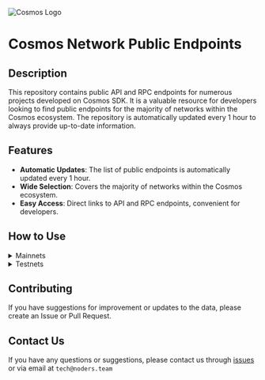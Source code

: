 ![Cosmos Logo](https://github.com/nodersteam/picture/blob/main/%D0%A1%D0%BD%D0%B8%D0%BC%D0%BE%D0%BA%20%D1%8D%D0%BA%D1%80%D0%B0%D0%BD%D0%B0%202023-07-19%20105624.png?raw=true)

# Cosmos Network Public Endpoints

## Description

This repository contains public API and RPC endpoints for numerous projects developed on Cosmos SDK. It is a valuable resource for developers looking to find public endpoints for the majority of networks within the Cosmos ecosystem. The repository is automatically updated every 1 hour to always provide up-to-date information.

## Features

- **Automatic Updates**: The list of public endpoints is automatically updated every 1 hour.
- **Wide Selection**: Covers the majority of networks within the Cosmos ecosystem.
- **Easy Access**: Direct links to API and RPC endpoints, convenient for developers.

## How to Use

<details>
  <summary>Mainnets</summary>
  
  Simply browse the mainnets section to find the public endpoints you need for main networks.

<!-- START_MAINNET -->
<details>
<summary>AssetMantle</summary>

- Moniker: **yieldmos-mantle-1**
- Latest block: **7028788**
- RPC: **65.108.235.36:18657**
- TxIndex: **on**

---

- Moniker: **yieldmos-mantle-1**
- Latest block: **7028788**
- RPC: **65.108.235.36:18657**
- TxIndex: **on**

---

- Moniker: **2xStake.com**
- Latest block: **7028788**
- RPC: **65.108.135.212:26657**
- TxIndex: **on**
- API: **65.108.135.212:1317**

---

- Moniker: **ECO Stake**
- Latest block: **7028788**
- RPC: **65.108.137.22:26657**
- TxIndex: **on**
- API: **65.108.137.22:1317**

---

- Moniker: **PBS**
- Latest block: **7028788**
- RPC: **62.171.182.242:23657**
- TxIndex: **on**
- API: **62.171.182.242:1313**

---

</details>

<details>
<summary>Bitsong</summary>

- Moniker: **RAMZES**
- Latest block: **12669047**
- RPC: **65.108.199.120:26657**
- TxIndex: **on**
- API: **65.108.199.120:1317**

---

- Moniker: **ProNodes**
- Latest block: **12669047**
- RPC: **65.108.238.163:26657**
- TxIndex: **on**
- API: **65.108.238.163:1317**

---

- Moniker: **cryptobtcbuyer**
- Latest block: **12669047**
- RPC: **185.252.232.74:26657**
- TxIndex: **off**
- API: **185.252.232.74:1317**

---

- Moniker: **freak12techno**
- Latest block: **12669047**
- RPC: **65.108.85.2:26657**
- TxIndex: **on**

---

- Moniker: **Stake&Relax Node**
- Latest block: **12669047**
- RPC: **109.123.242.163:50007**
- TxIndex: **on**

---

</details>

<details>
<summary>CosmosHub</summary>

- Moniker: **uGaenn-cosmos-relayer**
- Latest block: **16521708**
- RPC: **95.216.16.205:14957**
- TxIndex: **on**

---

- Moniker: **BRAND-cosmos-main**
- Latest block: **16521708**
- RPC: **85.10.197.58:14957**
- TxIndex: **on**

---

- Moniker: **gaia**
- Latest block: **16521708**
- RPC: **138.201.220.51:26677**
- TxIndex: **on**

---

- Moniker: **cbd8h63je8haklvb9770**
- Latest block: **16521708**
- RPC: **74.118.143.189:26657**
- TxIndex: **on**

---

- Moniker: **cbd91sc80fg04ahd7rmg**
- Latest block: **16521708**
- RPC: **204.16.241.207:26657**
- TxIndex: **on**

---

- Moniker: **aws-sgp-g3-atom**
- Latest block: **16521708**
- RPC: **18.138.176.63:26657**
- TxIndex: **on**
- API: **18.138.176.63:1317**

---

- Moniker: **o21bsao91**
- Latest block: **16521708**
- RPC: **95.216.114.244:26657**
- TxIndex: **off**

---

- Moniker: **jbn23dkmi3**
- Latest block: **16521708**
- RPC: **65.109.20.60:26657**
- TxIndex: **on**

---

- Moniker: **harry-smith**
- Latest block: **16521708**
- RPC: **65.21.94.45:47757**
- TxIndex: **on**
- API: **65.21.94.45:1327**

---

- Moniker: **LiverRaveN**
- Latest block: **16521708**
- RPC: **142.132.199.236:26657**
- TxIndex: **on**
- API: **142.132.199.236:1317**

---

- Moniker: **98hntjbunjvs**
- Latest block: **16521708**
- RPC: **93.159.130.8:26657**
- TxIndex: **on**

---

- Moniker: **s3**
- Latest block: **16521709**
- RPC: **178.18.249.59:26657**
- TxIndex: **on**

---

- Moniker: **DELIGHT**
- Latest block: **16521709**
- RPC: **158.247.202.33:26657**
- TxIndex: **on**

---

</details>

<details>
<summary>Meme</summary>

- Moniker: **AlxVoy**
- Latest block: **7135139**
- RPC: **65.109.28.177:26737**
- TxIndex: **off**

---

- Moniker: **AlxVoy**
- Latest block: **7135139**
- RPC: **65.109.28.177:26737**
- TxIndex: **off**

---

- Moniker: **entropic.nodes**
- Latest block: **7135139**
- RPC: **173.212.220.98:26657**
- TxIndex: **on**

---

- Moniker: **rpc5**
- Latest block: **7135139**
- RPC: **165.140.242.34:26657**
- TxIndex: **on**
- API: **165.140.242.34:1317**

---

- Moniker: **RPC4**
- Latest block: **7135139**
- RPC: **205.209.120.105:26657**
- TxIndex: **on**
- API: **205.209.120.105:1317**

---

- Moniker: **MEMEFoundation-hk**
- Latest block: **7135139**
- RPC: **103.19.25.140:26657**
- TxIndex: **on**
- API: **103.19.25.140:1317**

---

- Moniker: **rpc6**
- Latest block: **7135139**
- RPC: **103.19.25.141:26657**
- TxIndex: **on**
- API: **103.19.25.141:1317**

---

- Moniker: **yieldmos-meme**
- Latest block: **7135139**
- RPC: **65.109.35.50:27657**
- TxIndex: **on**

---

- Moniker: **yieldmos-meme**
- Latest block: **7135139**
- RPC: **65.109.35.50:27657**
- TxIndex: **on**

---

</details>

<details>
<summary>Sifchain</summary>

- Moniker: **vchain**
- Latest block: **13301821**
- RPC: **188.166.241.167:26657**
- TxIndex: **off**
- API: **188.166.241.167:1317**

---

- Moniker: **vchain**
- Latest block: **13301821**
- RPC: **188.166.241.167:26657**
- TxIndex: **off**
- API: **188.166.241.167:1317**

---

</details>

<details>
<summary>Archway</summary>

- Moniker: **ST-Server**
- Latest block: **564587**
- RPC: **65.108.75.174:44657**
- TxIndex: **on**

---

- Moniker: **Validatrium-rpc**
- Latest block: **564587**
- RPC: **135.181.58.28:27457**
- TxIndex: **on**

---

- Moniker: **L0vd.com | RPC**
- Latest block: **564587**
- RPC: **65.109.33.48:26657**
- TxIndex: **on**

---

- Moniker: **arcareade**
- Latest block: **564587**
- RPC: **5.9.23.47:26657**
- TxIndex: **on**
- API: **5.9.23.47:1317**

---

- Moniker: **jabbey**
- Latest block: **525000**
- RPC: **89.116.27.24:27257**
- TxIndex: **on**

---

- Moniker: **devenueee**
- Latest block: **564587**
- RPC: **131.153.202.81:54657**
- TxIndex: **off**
- API: **131.153.202.81:1317**

---

- Moniker: **arcallowance2kr**
- Latest block: **564587**
- RPC: **125.131.181.24:26657**
- TxIndex: **on**
- API: **125.131.181.24:1317**

---

- Moniker: **PBM**
- Latest block: **564587**
- RPC: **95.165.149.94:22657**
- TxIndex: **on**

---

- Moniker: **arcallowance1kr**
- Latest block: **564587**
- RPC: **125.131.181.23:26657**
- TxIndex: **on**
- API: **125.131.181.23:1317**

---

- Moniker: **UTSA_guide**
- Latest block: **564587**
- RPC: **174.138.180.190:56657**
- TxIndex: **on**
- API: **174.138.180.190:1327**

---

</details>

<details>
<summary>Canto</summary>

- Moniker: **node**
- Latest block: **5479104**
- RPC: **65.108.75.107:16657**
- TxIndex: **on**

---

- Moniker: **node**
- Latest block: **5479104**
- RPC: **65.108.141.109:16657**
- TxIndex: **on**
- API: **65.108.141.109:1317**

---

- Moniker: **MantiCore**
- Latest block: **0**
- RPC: **65.21.133.125:27657**
- TxIndex: **on**
- API: **65.21.133.125:1317**

---

- Moniker: **MantiCore**
- Latest block: **0**
- RPC: **65.21.133.125:27657**
- TxIndex: **on**
- API: **65.21.133.125:1317**

---

- Moniker: **moodman**
- Latest block: **5479104**
- RPC: **65.109.65.210:29657**
- TxIndex: **off**

---

- Moniker: **Cardex**
- Latest block: **5479104**
- RPC: **185.229.119.216:26657**
- TxIndex: **off**

---

- Moniker: **canto**
- Latest block: **5479104**
- RPC: **138.201.85.176:26677**
- TxIndex: **on**

---

- Moniker: **Cardex**
- Latest block: **5479104**
- RPC: **185.229.119.216:26657**
- TxIndex: **off**

---

- Moniker: **canto**
- Latest block: **5479104**
- RPC: **138.201.85.176:26677**
- TxIndex: **on**

---

- Moniker: **74891e7b0a7c**
- Latest block: **5479104**
- RPC: **142.93.47.206:26657**
- TxIndex: **on**

---

- Moniker: **node**
- Latest block: **5479104**
- RPC: **66.172.36.134:51657**
- TxIndex: **on**

---

- Moniker: **node**
- Latest block: **5479104**
- RPC: **66.172.36.136:51657**
- TxIndex: **on**

---

</details>

<details>
<summary>Cryptoorg</summary>

- Moniker: **BRAND-cryptocom-relayer**
- Latest block: **12935935**
- RPC: **5.9.99.172:20257**
- TxIndex: **on**

---

- Moniker: **scooby3**
- Latest block: **11945422**
- RPC: **75.119.135.156:26657**
- TxIndex: **on**

---

- Moniker: **yieldmos**
- Latest block: **12935935**
- RPC: **65.109.35.50:12657**
- TxIndex: **on**

---

- Moniker: **yieldmos**
- Latest block: **12935935**
- RPC: **65.109.35.50:12657**
- TxIndex: **on**

---

- Moniker: **Stakely**
- Latest block: **12935935**
- RPC: **65.108.142.81:26671**
- TxIndex: **on**
- API: **65.108.142.81:1321**

---

- Moniker: **UbikCapital**
- Latest block: **12935935**
- RPC: **161.97.115.61:26657**
- TxIndex: **off**

---

</details>

<details>
<summary>Injective</summary>

- Moniker: **BRAND-injective-relayer**
- Latest block: **41454227**
- RPC: **85.10.197.58:14357**
- TxIndex: **on**

---

- Moniker: **BRAND-injective-relayer**
- Latest block: **41454227**
- RPC: **85.10.197.58:14357**
- TxIndex: **on**

---

- Moniker: **BRAND-injective-relayer**
- Latest block: **41454227**
- RPC: **85.10.197.58:14357**
- TxIndex: **on**

---

- Moniker: **mainnet-staging-archival-node-0**
- Latest block: **41454227**
- RPC: **162.55.103.170:26657**
- TxIndex: **on**

---

- Moniker: **p2p-injective-2**
- Latest block: **41454227**
- RPC: **43.157.62.64:26657**
- TxIndex: **on**

---

- Moniker: **inj603000**
- Latest block: **41454227**
- RPC: **37.187.79.59:26657**
- TxIndex: **off**

---

- Moniker: **injective**
- Latest block: **41454227**
- RPC: **176.9.147.146:36657**
- TxIndex: **on**
- API: **176.9.147.146:1317**

---

- Moniker: **mainnet-products-0**
- Latest block: **41454227**
- RPC: **15.235.87.154:26657**
- TxIndex: **on**

---

- Moniker: **tienthuattoan**
- Latest block: **41453867**
- RPC: **209.182.237.121:26657**
- TxIndex: **off**

---

- Moniker: **mainnet-products-1**
- Latest block: **41454227**
- RPC: **57.128.74.138:26657**
- TxIndex: **on**

---

- Moniker: **injective**
- Latest block: **41454227**
- RPC: **198.244.179.173:26657**
- TxIndex: **on**

---

- Moniker: **injective**
- Latest block: **41454227**
- RPC: **15.235.86.222:26657**
- TxIndex: **on**

---

- Moniker: **mainnet-node-2**
- Latest block: **41454227**
- RPC: **15.204.208.167:26657**
- TxIndex: **on**

---

- Moniker: **injective**
- Latest block: **41454227**
- RPC: **15.204.206.127:26657**
- TxIndex: **on**

---

- Moniker: **injective**
- Latest block: **41454227**
- RPC: **15.204.206.103:26657**
- TxIndex: **on**

---

- Moniker: **injective**
- Latest block: **41454227**
- RPC: **148.113.153.117:26657**
- TxIndex: **on**

---

- Moniker: **injective**
- Latest block: **41454227**
- RPC: **148.113.153.117:26657**
- TxIndex: **on**

---

- Moniker: **injective**
- Latest block: **39541080**
- RPC: **23.88.5.151:26657**
- TxIndex: **on**

---

- Moniker: **mainnet-node-3**
- Latest block: **41454227**
- RPC: **51.81.221.159:26657**
- TxIndex: **on**

---

</details>

<details>
<summary>Lum</summary>

- Moniker: **ELZ-02**
- Latest block: **8785969**
- RPC: **176.57.150.227:26657**
- TxIndex: **off**

---

- Moniker: **sentry-1**
- Latest block: **8785969**
- RPC: **51.15.142.113:26657**
- TxIndex: **off**

---

- Moniker: **sentry-0**
- Latest block: **8785969**
- RPC: **163.172.173.147:26657**
- TxIndex: **off**

---

- Moniker: **public-node-0**
- Latest block: **8785969**
- RPC: **51.158.111.136:26657**
- TxIndex: **on**
- API: **51.158.111.136:1317**

---

- Moniker: **public-node-1**
- Latest block: **8785969**
- RPC: **212.47.250.217:26657**
- TxIndex: **on**
- API: **212.47.250.217:1317**

---

</details>

<details>
<summary>Nois</summary>

- Moniker: **Nodejumper**
- Latest block: **4965897**
- RPC: **65.109.95.26:27657**
- TxIndex: **on**

---

- Moniker: **L0vd.com | RPC**
- Latest block: **4965897**
- RPC: **65.109.33.48:13657**
- TxIndex: **on**

---

- Moniker: **STAVR**
- Latest block: **4965897**
- RPC: **65.109.92.240:40137**
- TxIndex: **on**

---

- Moniker: **NakoTurk**
- Latest block: **4965897**
- RPC: **31.220.87.206:51657**
- TxIndex: **on**

---

- Moniker: **STAVR-Service**
- Latest block: **4964810**
- RPC: **88.99.164.158:40137**
- TxIndex: **on**
- API: **88.99.164.158:1317**

---

- Moniker: **Except**
- Latest block: **4965897**
- RPC: **5.189.157.124:21657**
- TxIndex: **off**

---

- Moniker: **terlia**
- Latest block: **4965897**
- RPC: **88.198.18.88:32657**
- TxIndex: **on**

---

- Moniker: **nodera**
- Latest block: **4965897**
- RPC: **136.243.147.235:32657**
- TxIndex: **on**

---

- Moniker: **MAHOF**
- Latest block: **4965897**
- RPC: **95.70.184.178:29657**
- TxIndex: **on**

---

- Moniker: **MAHOF**
- Latest block: **4965897**
- RPC: **95.70.184.178:29657**
- TxIndex: **on**

---

- Moniker: **UTSA_guide**
- Latest block: **4965897**
- RPC: **174.138.180.190:61457**
- TxIndex: **on**
- API: **174.138.180.190:1317**

---

- Moniker: **linamr**
- Latest block: **4965897**
- RPC: **51.79.77.103:36657**
- TxIndex: **on**

---

</details>

<details>
<summary>Osmosis</summary>

- Moniker: **AlxVoy**
- Latest block: **10942569**
- RPC: **65.109.93.152:38657**
- TxIndex: **on**

---

- Moniker: **STAVR-IBC**
- Latest block: **10942569**
- RPC: **65.108.230.113:26657**
- TxIndex: **on**
- API: **65.108.230.113:1317**

---

- Moniker: **rebot-bada**
- Latest block: **10942569**
- RPC: **65.108.204.56:26657**
- TxIndex: **on**
- API: **65.108.204.56:1317**

---

- Moniker: **STAVR-IBC**
- Latest block: **10942569**
- RPC: **65.108.230.113:26657**
- TxIndex: **on**
- API: **65.108.230.113:1317**

---

- Moniker: **BRAND-osmosis-relayer**
- Latest block: **10942569**
- RPC: **85.10.197.58:12557**
- TxIndex: **on**

---

- Moniker: **Blackhox**
- Latest block: **10942569**
- RPC: **142.132.248.253:27657**
- TxIndex: **on**

---

- Moniker: **RAMZES**
- Latest block: **10942016**
- RPC: **80.76.43.63:26657**
- TxIndex: **on**
- API: **80.76.43.63:1317**

---

- Moniker: **sssssssssssssssss4**
- Latest block: **10942569**
- RPC: **144.76.82.52:26657**
- TxIndex: **on**
- API: **144.76.82.52:1317**

---

- Moniker: **cbmk93o0ivsupsnju960**
- Latest block: **10942569**
- RPC: **141.98.217.102:26657**
- TxIndex: **on**

---

- Moniker: **cbmk93o0ivsupsnju960**
- Latest block: **10942569**
- RPC: **141.98.217.102:26657**
- TxIndex: **on**

---

- Moniker: **osmorpc**
- Latest block: **10942569**
- RPC: **193.34.212.166:27657**
- TxIndex: **on**
- API: **193.34.212.166:1317**

---

- Moniker: **cryptech**
- Latest block: **10942569**
- RPC: **185.144.99.37:26657**
- TxIndex: **on**

---

- Moniker: **cbmk8mg0ivsupsnju950**
- Latest block: **10942569**
- RPC: **141.98.219.104:26657**
- TxIndex: **on**

---

- Moniker: **cbmk8mg0ivsupsnju950**
- Latest block: **10942569**
- RPC: **141.98.219.104:26657**
- TxIndex: **on**

---

- Moniker: **mahof**
- Latest block: **10942569**
- RPC: **207.244.232.190:26657**
- TxIndex: **on**

---

- Moniker: **node**
- Latest block: **10942569**
- RPC: **66.172.36.139:36657**
- TxIndex: **on**

---

- Moniker: **node**
- Latest block: **10942569**
- RPC: **66.172.36.140:36657**
- TxIndex: **on**

---

- Moniker: **test**
- Latest block: **6246000**
- RPC: **23.82.88.133:26657**
- TxIndex: **on**

---

- Moniker: **Staketab-snap**
- Latest block: **10942569**
- RPC: **65.21.91.99:16957**
- TxIndex: **off**
- API: **65.21.91.99:1318**

---

- Moniker: **osmosis**
- Latest block: **10937645**
- RPC: **65.109.20.216:26657**
- TxIndex: **on**
- API: **65.109.20.216:1317**

---

- Moniker: **osmosis**
- Latest block: **10937645**
- RPC: **65.109.20.216:26657**
- TxIndex: **on**
- API: **65.109.20.216:1317**

---

- Moniker: **osmosis**
- Latest block: **10937645**
- RPC: **65.109.20.216:26657**
- TxIndex: **on**
- API: **65.109.20.216:1317**

---

- Moniker: **xxxxxxxxxxxxxxxxxxx**
- Latest block: **10942569**
- RPC: **65.108.142.81:26680**
- TxIndex: **on**
- API: **65.108.142.81:1321**

---

- Moniker: **node**
- Latest block: **10942569**
- RPC: **176.9.158.219:41057**
- TxIndex: **on**

---

- Moniker: **LiveRaveN**
- Latest block: **10942569**
- RPC: **142.132.199.236:28657**
- TxIndex: **on**
- API: **142.132.199.236:1317**

---

- Moniker: **node**
- Latest block: **10942569**
- RPC: **100.26.5.185:26657**
- TxIndex: **on**
- API: **100.26.5.185:1317**

---

- Moniker: **AutonomyNetwork**
- Latest block: **10942569**
- RPC: **13.250.19.234:26657**
- TxIndex: **on**
- API: **13.250.19.234:1317**

---

- Moniker: **osmosis-archive-osmosis-1-a**
- Latest block: **10942569**
- RPC: **15.164.13.43:26657**
- TxIndex: **on**
- API: **15.164.13.43:1317**

---

- Moniker: **osmosis-archive-osmosis-1-a**
- Latest block: **10942569**
- RPC: **15.164.13.43:26657**
- TxIndex: **on**
- API: **15.164.13.43:1317**

---

</details>

<details>
<summary>Teritori</summary>

- Moniker: **AlxVoy**
- Latest block: **4653663**
- RPC: **65.109.93.152:26797**
- TxIndex: **on**

---

- Moniker: **node**
- Latest block: **4653663**
- RPC: **65.108.75.107:15657**
- TxIndex: **on**

---

- Moniker: **node**
- Latest block: **4653663**
- RPC: **65.108.141.109:15657**
- TxIndex: **on**
- API: **65.108.141.109:1317**

---

- Moniker: **Hermes**
- Latest block: **4653663**
- RPC: **65.108.70.119:27657**
- TxIndex: **on**

---

- Moniker: **geonodes**
- Latest block: **4653663**
- RPC: **75.119.146.181:19657**
- TxIndex: **on**

---

- Moniker: **cyberG**
- Latest block: **4653663**
- RPC: **141.95.65.26:27737**
- TxIndex: **off**

---

- Moniker: **chaos-01**
- Latest block: **4653663**
- RPC: **54.36.62.225:13657**
- TxIndex: **on**

---

- Moniker: **UTSA_guide**
- Latest block: **4653663**
- RPC: **174.138.180.190:36657**
- TxIndex: **on**
- API: **174.138.180.190:1317**

---

</details>

<details>
<summary>Empower</summary>

- Moniker: **STAVR-Service**
- Latest block: **678393**
- RPC: **65.108.230.113:22057**
- TxIndex: **on**
- API: **65.108.230.113:1317**

---

- Moniker: **STAVR-Service**
- Latest block: **678393**
- RPC: **65.108.230.113:22057**
- TxIndex: **on**
- API: **65.108.230.113:1317**

---

- Moniker: **Validatrium-rpc**
- Latest block: **678393**
- RPC: **135.181.58.28:22357**
- TxIndex: **on**

---

- Moniker: **yldmsempower**
- Latest block: **678393**
- RPC: **142.132.157.153:17457**
- TxIndex: **on**

---

- Moniker: **Sr20de**
- Latest block: **678393**
- RPC: **130.255.170.151:36657**
- TxIndex: **off**

---

- Moniker: **Moonbridge**
- Latest block: **678393**
- RPC: **95.214.52.157:15157**
- TxIndex: **off**

---

- Moniker: **BonyNode**
- Latest block: **678393**
- RPC: **185.188.249.46:16657**
- TxIndex: **off**

---

- Moniker: **BlockHunt**
- Latest block: **678393**
- RPC: **195.3.223.182:15257**
- TxIndex: **off**

---

- Moniker: **ams-rpc**
- Latest block: **678393**
- RPC: **161.97.82.203:31657**
- TxIndex: **on**
- API: **161.97.82.203:1319**

---

- Moniker: **node**
- Latest block: **678393**
- RPC: **62.210.173.13:26657**
- TxIndex: **on**
- API: **62.210.173.13:1317**

---

</details>

<details>
<summary>Evmos</summary>

- Moniker: **evmos-node**
- Latest block: **15174430**
- RPC: **65.108.14.79:26657**
- TxIndex: **on**
- API: **65.108.14.79:1317**

---

- Moniker: **BRAND-evmos-relayer**
- Latest block: **15138725**
- RPC: **213.239.213.142:13457**
- TxIndex: **on**

---

- Moniker: **bd-evmos-mainnet-state-sync-eu-01**
- Latest block: **15174430**
- RPC: **74.118.143.77:26657**
- TxIndex: **on**

---

- Moniker: **ams**
- Latest block: **15168856**
- RPC: **185.16.38.122:16657**
- TxIndex: **off**

---

- Moniker: **bd-evmos-mainnet-state-sync-eu-01**
- Latest block: **15174430**
- RPC: **74.118.143.77:26657**
- TxIndex: **on**

---

- Moniker: **SWU**
- Latest block: **15174430**
- RPC: **5.9.87.216:45557**
- TxIndex: **on**
- API: **5.9.87.216:1311**

---

- Moniker: **bd-evmos-mainnet-state-sync-us-01**
- Latest block: **15174430**
- RPC: **204.16.242.187:26657**
- TxIndex: **on**

---

- Moniker: **bhcreovh**
- Latest block: **15174430**
- RPC: **135.125.189.180:26657**
- TxIndex: **on**
- API: **135.125.189.180:1317**

---

- Moniker: **tedycrpto**
- Latest block: **15174430**
- RPC: **146.59.252.208:26657**
- TxIndex: **on**
- API: **146.59.252.208:1317**

---

- Moniker: **mefn1**
- Latest block: **15174430**
- RPC: **62.171.184.44:26657**
- TxIndex: **on**
- API: **62.171.184.44:1317**

---

- Moniker: **tedycrpto**
- Latest block: **15174430**
- RPC: **146.59.252.208:26657**
- TxIndex: **on**
- API: **146.59.252.208:1317**

---

- Moniker: **Validatus**
- Latest block: **15093586**
- RPC: **85.239.233.59:2001**
- TxIndex: **off**

---

</details>

<details>
<summary>Gitopia</summary>

- Moniker: **STAVR-Service**
- Latest block: **4269713**
- RPC: **65.108.230.113:51057**
- TxIndex: **off**
- API: **65.108.230.113:1317**

---

- Moniker: **L0vd.com | RPC**
- Latest block: **4269713**
- RPC: **65.109.33.48:22657**
- TxIndex: **on**

---

- Moniker: **tarabukinivan**
- Latest block: **4269713**
- RPC: **188.40.106.246:60557**
- TxIndex: **off**

---

- Moniker: **UTSA_guide**
- Latest block: **4269713**
- RPC: **174.138.180.190:46657**
- TxIndex: **on**
- API: **174.138.180.190:1327**

---

- Moniker: **archebald**
- Latest block: **4269713**
- RPC: **5.161.227.108:26657**
- TxIndex: **off**

---

- Moniker: **archebald**
- Latest block: **4269713**
- RPC: **5.161.227.108:26657**
- TxIndex: **off**

---

</details>

<details>
<summary>MarsProtocol</summary>

- Moniker: **witval**
- Latest block: **2850455**
- RPC: **159.223.55.135:26657**
- TxIndex: **on**

---

</details>

<details>
<summary>Migaloo</summary>

- Moniker: **USArmy**
- Latest block: **2682887**
- RPC: **51.89.155.2:23657**
- TxIndex: **on**
- API: **51.89.155.2:1317**

---

- Moniker: **ww-archive**
- Latest block: **2682887**
- RPC: **23.227.185.210:26657**
- TxIndex: **on**
- API: **23.227.185.210:1317**

---

- Moniker: **wpsprim**
- Latest block: **2682887**
- RPC: **116.202.143.93:26657**
- TxIndex: **on**
- API: **116.202.143.93:1317**

---

</details>

<details>
<summary>Nolus</summary>

- Moniker: **RAMZES**
- Latest block: **1190683**
- RPC: **65.108.199.120:35457**
- TxIndex: **on**
- API: **65.108.199.120:1327**

---

- Moniker: **BRAND-nolus-relayer**
- Latest block: **1190683**
- RPC: **5.9.99.172:19757**
- TxIndex: **on**

---

</details>

<details>
<summary>ComposableFinance</summary>

- Moniker: **L0vd.com | RPC**
- Latest block: **995765**
- RPC: **65.109.33.48:23657**
- TxIndex: **on**

---

- Moniker: **L0vd.com**
- Latest block: **995765**
- RPC: **95.216.39.183:10657**
- TxIndex: **on**
- API: **95.216.39.183:1317**

---

- Moniker: **Kyn**
- Latest block: **995765**
- RPC: **5.9.61.78:14657**
- TxIndex: **on**

---

- Moniker: **Moonbridge**
- Latest block: **995765**
- RPC: **95.214.52.157:15057**
- TxIndex: **off**

---

- Moniker: **Sr20de**
- Latest block: **995765**
- RPC: **46.17.250.43:46657**
- TxIndex: **on**

---

- Moniker: **Kynraze**
- Latest block: **995765**
- RPC: **192.99.160.197:14657**
- TxIndex: **off**
- API: **192.99.160.197:1317**

---

- Moniker: **kjgno2uht93**
- Latest block: **995765**
- RPC: **93.159.130.4:36657**
- TxIndex: **on**

---

- Moniker: **tRDM**
- Latest block: **995765**
- RPC: **88.198.18.88:40657**
- TxIndex: **on**

---

</details>

<details>
<summary>GravityBridge</summary>

- Moniker: **Pro-Nodes_RPC**
- Latest block: **8007482**
- RPC: **135.181.73.170:26857**
- TxIndex: **on**

---

- Moniker: **BRAND-gravity-relayer**
- Latest block: **8007482**
- RPC: **213.239.213.142:14257**
- TxIndex: **on**

---

- Moniker: **BRAND-gravity-relayer**
- Latest block: **8007482**
- RPC: **213.239.213.142:14257**
- TxIndex: **on**

---

- Moniker: **amhost-2**
- Latest block: **8007482**
- RPC: **93.186.201.171:26657**
- TxIndex: **on**

---

- Moniker: **vmi880266.contaboserver.net**
- Latest block: **8007482**
- RPC: **194.147.58.224:26657**
- TxIndex: **on**

---

- Moniker: **amhost | seed node 01**
- Latest block: **8003673**
- RPC: **95.211.103.175:26657**
- TxIndex: **off**

---

- Moniker: **node**
- Latest block: **8007482**
- RPC: **5.9.106.214:26657**
- TxIndex: **on**
- API: **5.9.106.214:1317**

---

- Moniker: **3ventures.io | autocompound via reStake**
- Latest block: **8007482**
- RPC: **173.249.41.78:26657**
- TxIndex: **on**

---

- Moniker: **maxfoton**
- Latest block: **8007482**
- RPC: **46.8.220.127:26657**
- TxIndex: **off**

---

- Moniker: **qubelabs**
- Latest block: **8007482**
- RPC: **195.201.202.39:26657**
- TxIndex: **on**

---

- Moniker: **qubelabs**
- Latest block: **8007482**
- RPC: **195.201.202.39:26657**
- TxIndex: **on**

---

- Moniker: **amhost-2**
- Latest block: **8007482**
- RPC: **51.79.20.76:26657**
- TxIndex: **on**

---

- Moniker: **node**
- Latest block: **8007482**
- RPC: **66.172.36.133:12657**
- TxIndex: **on**

---

- Moniker: **test**
- Latest block: **7963660**
- RPC: **65.19.136.133:26657**
- TxIndex: **on**
- API: **65.19.136.133:1317**

---

- Moniker: **test**
- Latest block: **7963660**
- RPC: **65.19.136.133:26657**
- TxIndex: **on**
- API: **65.19.136.133:1317**

---

- Moniker: **Teku**
- Latest block: **8007482**
- RPC: **65.108.109.103:11657**
- TxIndex: **off**

---

- Moniker: **Staketab-Snap**
- Latest block: **8007472**
- RPC: **65.21.91.99:26777**
- TxIndex: **off**
- API: **65.21.91.99:1321**

---

- Moniker: **tmp98iuj**
- Latest block: **7931631**
- RPC: **93.159.130.6:36657**
- TxIndex: **off**

---

- Moniker: **mymoniker**
- Latest block: **8007482**
- RPC: **172.104.202.149:26657**
- TxIndex: **on**

---

- Moniker: **ramuchi.tech**
- Latest block: **8007482**
- RPC: **142.132.202.86:36657**
- TxIndex: **on**
- API: **142.132.202.86:1320**

---

- Moniker: **blockscape-seed**
- Latest block: **8007482**
- RPC: **18.198.207.118:26657**
- TxIndex: **on**
- API: **18.198.207.118:1317**

---

- Moniker: **thosmos**
- Latest block: **8007482**
- RPC: **74.208.108.68:26657**
- TxIndex: **on**

---

- Moniker: **thosmos**
- Latest block: **8007482**
- RPC: **74.208.108.68:26657**
- TxIndex: **on**

---

</details>

<details>
<summary>Juno</summary>

- Moniker: **BRAND-juno-relayer**
- Latest block: **9532878**
- RPC: **213.239.213.142:12657**
- TxIndex: **on**

---

- Moniker: **nRide.com Validator**
- Latest block: **9532878**
- RPC: **212.227.160.56:26657**
- TxIndex: **on**

---

- Moniker: **Wetez-rpc2**
- Latest block: **9481382**
- RPC: **142.132.197.103:46657**
- TxIndex: **on**

---

- Moniker: **dimi**
- Latest block: **2578097**
- RPC: **78.46.88.98:26657**
- TxIndex: **on**

---

- Moniker: **Wetez-rpc1**
- Latest block: **9481382**
- RPC: **142.132.193.186:46657**
- TxIndex: **on**
- API: **142.132.193.186:1317**

---

- Moniker: **STAVR-Service**
- Latest block: **9532878**
- RPC: **88.99.164.158:1067**
- TxIndex: **on**
- API: **88.99.164.158:1317**

---

- Moniker: **rpc-8**
- Latest block: **9532878**
- RPC: **141.94.195.104:26657**
- TxIndex: **on**

---

- Moniker: **rpc-8**
- Latest block: **9532878**
- RPC: **141.94.195.104:26657**
- TxIndex: **on**

---

- Moniker: **rpc-8**
- Latest block: **9532878**
- RPC: **141.94.195.104:26657**
- TxIndex: **on**

---

- Moniker: **rpc-8**
- Latest block: **9532878**
- RPC: **141.94.195.104:26657**
- TxIndex: **on**

---

- Moniker: **node**
- Latest block: **9532878**
- RPC: **66.172.36.140:11657**
- TxIndex: **on**

---

- Moniker: **node**
- Latest block: **9532878**
- RPC: **66.172.36.139:11657**
- TxIndex: **on**

---

- Moniker: **daodao_indexer**
- Latest block: **9532878**
- RPC: **137.184.116.66:26657**
- TxIndex: **on**

---

- Moniker: **rpc-3**
- Latest block: **9532878**
- RPC: **135.181.1.44:26657**
- TxIndex: **on**

---

- Moniker: **ZenChainLabs-RPC**
- Latest block: **9532878**
- RPC: **135.181.5.176:26657**
- TxIndex: **on**

---

- Moniker: **moneymoney**
- Latest block: **9532878**
- RPC: **142.132.248.214:52257**
- TxIndex: **on**
- API: **142.132.248.214:1319**

---

- Moniker: **myrpc**
- Latest block: **9532878**
- RPC: **176.9.139.74:36657**
- TxIndex: **on**
- API: **176.9.139.74:1314**

---

- Moniker: **Stake&Relax-juno-main**
- Latest block: **9532878**
- RPC: **194.163.172.115:12657**
- TxIndex: **on**

---

- Moniker: **LiveRaveN**
- Latest block: **9532878**
- RPC: **23.88.5.169:20657**
- TxIndex: **on**

---

- Moniker: **tedcrypto**
- Latest block: **9532878**
- RPC: **51.89.233.105:26657**
- TxIndex: **on**

---

- Moniker: **moneymoney**
- Latest block: **9532878**
- RPC: **198.244.229.100:52257**
- TxIndex: **off**

---

</details>

<details>
<summary>Sommelier</summary>

- Moniker: **BRAND-sommelier-relayer**
- Latest block: **10291858**
- RPC: **5.9.99.172:14157**
- TxIndex: **on**

---

- Moniker: **BRAND-sommelier-relayer**
- Latest block: **10291858**
- RPC: **5.9.99.172:14157**
- TxIndex: **on**

---

- Moniker: **BRAND-sommelier-relayer**
- Latest block: **10291858**
- RPC: **5.9.99.172:14157**
- TxIndex: **on**

---

- Moniker: **Stakewolle**
- Latest block: **10291858**
- RPC: **148.113.6.121:34657**
- TxIndex: **off**

---

</details>

<details>
<summary>Aura</summary>

- Moniker: **AlxVoy**
- Latest block: **2206259**
- RPC: **65.109.93.152:34657**
- TxIndex: **on**

---

- Moniker: **node**
- Latest block: **2206259**
- RPC: **65.108.141.109:54657**
- TxIndex: **on**
- API: **65.108.141.109:1317**

---

- Moniker: **node**
- Latest block: **2206259**
- RPC: **148.251.88.145:10457**
- TxIndex: **on**

---

- Moniker: **vidulum.app**
- Latest block: **2206259**
- RPC: **208.77.197.83:27657**
- TxIndex: **on**

---

- Moniker: **Staketab-snap**
- Latest block: **2206259**
- RPC: **65.108.195.29:51657**
- TxIndex: **off**
- API: **65.108.195.29:1318**

---

- Moniker: **ramuchi.tech**
- Latest block: **2206259**
- RPC: **142.132.202.86:30001**
- TxIndex: **on**
- API: **142.132.202.86:1325**

---

- Moniker: **UTSA_guide**
- Latest block: **2206259**
- RPC: **174.138.180.190:60757**
- TxIndex: **on**
- API: **174.138.180.190:1327**

---

</details>

<details>
<summary>Kava</summary>

- Moniker: **kava-yieldmos-2**
- Latest block: **6007010**
- RPC: **65.108.235.36:23657**
- TxIndex: **on**

---

- Moniker: **kava-yieldmos-2**
- Latest block: **6007010**
- RPC: **65.108.235.36:23657**
- TxIndex: **on**

---

- Moniker: **StakeLab**
- Latest block: **6007010**
- RPC: **65.21.195.98:26667**
- TxIndex: **off**

---

- Moniker: **lets_node**
- Latest block: **6007010**
- RPC: **142.132.150.14:26657**
- TxIndex: **on**

---

- Moniker: **blocksunited-kava-validator**
- Latest block: **6007010**
- RPC: **51.81.185.118:26657**
- TxIndex: **off**

---

</details>

<details>
<summary>Kichain</summary>

- Moniker: **node**
- Latest block: **16489029**
- RPC: **85.10.193.142:26677**
- TxIndex: **on**

---

- Moniker: **AviaDoc_by_AVIAONE**
- Latest block: **16489029**
- RPC: **194.163.131.83:26677**
- TxIndex: **on**

---

- Moniker: **moonboom**
- Latest block: **16489029**
- RPC: **109.195.84.200:26657**
- TxIndex: **off**

---

</details>

<details>
<summary>Persistence</summary>

- Moniker: **AlxVoy**
- Latest block: **12684452**
- RPC: **65.109.28.177:26227**
- TxIndex: **on**

---

- Moniker: **AlxVoy**
- Latest block: **12684452**
- RPC: **65.109.28.177:26227**
- TxIndex: **on**

---

- Moniker: **yieldmos-xprt**
- Latest block: **12684452**
- RPC: **65.108.235.36:27657**
- TxIndex: **on**

---

- Moniker: **BRAND-persistence-relayer**
- Latest block: **12684452**
- RPC: **85.10.197.58:15457**
- TxIndex: **on**

---

- Moniker: **BRAND-persistence-relayer**
- Latest block: **12684452**
- RPC: **85.10.197.58:15457**
- TxIndex: **on**

---

- Moniker: **BRAND-persistence-relayer**
- Latest block: **12684452**
- RPC: **85.10.197.58:15457**
- TxIndex: **on**

---

- Moniker: **STC Capital Node02**
- Latest block: **12079900**
- RPC: **91.107.128.187:26657**
- TxIndex: **off**
- API: **91.107.128.187:1317**

---

- Moniker: **VaultRPC**
- Latest block: **12684452**
- RPC: **51.81.16.189:26657**
- TxIndex: **on**
- API: **51.81.16.189:1317**

---

- Moniker: **Monitor**
- Latest block: **12684452**
- RPC: **65.108.192.3:25657**
- TxIndex: **on**

---

- Moniker: **PBR**
- Latest block: **12684452**
- RPC: **135.181.183.212:25657**
- TxIndex: **on**

---

- Moniker: **Snap**
- Latest block: **12684452**
- RPC: **193.34.144.156:25657**
- TxIndex: **on**

---

- Moniker: **Validatus**
- Latest block: **12684452**
- RPC: **89.58.18.61:3001**
- TxIndex: **off**

---

- Moniker: **StakePool-rpc**
- Latest block: **12079900**
- RPC: **85.239.241.145:26667**
- TxIndex: **on**

---

</details>

<details>
<summary>Quicksilver</summary>

- Moniker: **Colinka**
- Latest block: **2149250**
- RPC: **85.10.198.171:26602**
- TxIndex: **on**

---

- Moniker: **BRAND-quicksilver-relayer**
- Latest block: **3205179**
- RPC: **85.10.197.58:11157**
- TxIndex: **on**

---

- Moniker: **nkbblocks**
- Latest block: **3205179**
- RPC: **46.4.121.72:26657**
- TxIndex: **on**

---

- Moniker: **mahof**
- Latest block: **3176534**
- RPC: **75.119.144.167:26657**
- TxIndex: **on**
- API: **75.119.144.167:1317**

---

- Moniker: **ams**
- Latest block: **3205179**
- RPC: **161.97.82.203:26257**
- TxIndex: **on**
- API: **161.97.82.203:1317**

---

- Moniker: **ams**
- Latest block: **3205179**
- RPC: **161.97.82.203:26257**
- TxIndex: **on**
- API: **161.97.82.203:1319**

---

- Moniker: **Staketab-snap**
- Latest block: **3205179**
- RPC: **65.108.195.29:31127**
- TxIndex: **off**
- API: **65.108.195.29:1318**

---

- Moniker: **RockawayX Infra**
- Latest block: **3205179**
- RPC: **82.100.58.115:26657**
- TxIndex: **on**

---

- Moniker: **UTSA_guide**
- Latest block: **3205179**
- RPC: **174.138.180.190:61157**
- TxIndex: **on**
- API: **174.138.180.190:1317**

---

</details>

<details>
<summary>Stargaze</summary>

- Moniker: **silent**
- Latest block: **9511291**
- RPC: **65.108.141.109:8657**
- TxIndex: **on**
- API: **65.108.141.109:1317**

---

- Moniker: **yieldmos-stars**
- Latest block: **9511291**
- RPC: **65.108.235.36:17657**
- TxIndex: **on**

---

- Moniker: **node**
- Latest block: **9511291**
- RPC: **65.108.75.107:8657**
- TxIndex: **on**

---

- Moniker: **BRAND-stargaze-relayer**
- Latest block: **9511291**
- RPC: **5.9.99.172:13757**
- TxIndex: **on**

---

- Moniker: **NakoTurk**
- Latest block: **9511290**
- RPC: **194.163.171.38:26657**
- TxIndex: **off**

---

- Moniker: **ramuchi.tech**
- Latest block: **9511291**
- RPC: **142.132.202.86:26657**
- TxIndex: **on**
- API: **142.132.202.86:1324**

---

</details>

<details>
<summary>Bitcanna</summary>

- Moniker: **L0vd.com | RPC**
- Latest block: **9838715**
- RPC: **65.109.33.48:17657**
- TxIndex: **on**

---

- Moniker: **STAVR-RPC**
- Latest block: **9838715**
- RPC: **88.99.164.158:21327**
- TxIndex: **on**
- API: **88.99.164.158:1317**

---

- Moniker: **vidulum.app**
- Latest block: **9838715**
- RPC: **208.77.197.82:31657**
- TxIndex: **on**

---

- Moniker: **Moniker**
- Latest block: **9838715**
- RPC: **95.216.242.82:36657**
- TxIndex: **on**

---

- Moniker: **bitcanna**
- Latest block: **9838715**
- RPC: **65.108.131.190:21957**
- TxIndex: **on**

---

- Moniker: **Stakely.io**
- Latest block: **9838715**
- RPC: **65.108.142.81:26683**
- TxIndex: **on**
- API: **65.108.142.81:1321**

---

- Moniker: **Mona**
- Latest block: **9838715**
- RPC: **65.108.192.3:29657**
- TxIndex: **on**

---

- Moniker: **Kannabia Seeds**
- Latest block: **9838715**
- RPC: **65.108.43.171:26657**
- TxIndex: **on**

---

- Moniker: **Stakely.io**
- Latest block: **9838715**
- RPC: **93.115.25.15:26657**
- TxIndex: **on**

---

- Moniker: **New_peer**
- Latest block: **9838715**
- RPC: **161.97.150.65:26657**
- TxIndex: **on**

---

- Moniker: **Paranorm**
- Latest block: **9838606**
- RPC: **193.34.144.156:26657**
- TxIndex: **on**

---

- Moniker: **New_peer**
- Latest block: **9838715**
- RPC: **154.12.232.8:26657**
- TxIndex: **on**

---

</details>

<details>
<summary>Crescent</summary>

- Moniker: **BRAND-crescent-relayer**
- Latest block: **7954253**
- RPC: **5.9.99.172:14557**
- TxIndex: **on**

---

- Moniker: **8932jirf7h83**
- Latest block: **7954253**
- RPC: **65.108.100.242:26657**
- TxIndex: **on**

---

- Moniker: **yieldmos**
- Latest block: **7954253**
- RPC: **65.109.35.50:15657**
- TxIndex: **on**

---

- Moniker: **yieldmos**
- Latest block: **7954253**
- RPC: **65.109.35.50:15657**
- TxIndex: **on**

---

</details>

<details>
<summary>Jackal</summary>

- Moniker: **nkbblocks**
- Latest block: **3897541**
- RPC: **65.109.61.114:37657**
- TxIndex: **on**

---

- Moniker: **nkbblocks**
- Latest block: **3897541**
- RPC: **65.109.116.57:13757**
- TxIndex: **on**

---

- Moniker: **RPC**
- Latest block: **3897541**
- RPC: **65.108.194.111:26657**
- TxIndex: **off**
- API: **65.108.194.111:1317**

---

- Moniker: **nkbblocks**
- Latest block: **3897541**
- RPC: **65.21.139.150:37657**
- TxIndex: **on**

---

- Moniker: **nkbblocks**
- Latest block: **3897541**
- RPC: **65.109.70.122:37657**
- TxIndex: **on**

---

- Moniker: **node**
- Latest block: **3897541**
- RPC: **65.108.141.109:18657**
- TxIndex: **on**
- API: **65.108.141.109:1317**

---

- Moniker: **ams**
- Latest block: **3897541**
- RPC: **65.108.44.149:23657**
- TxIndex: **on**

---

- Moniker: **Vagif**
- Latest block: **3897541**
- RPC: **94.130.137.122:33657**
- TxIndex: **off**

---

- Moniker: **YOUR_MONIKER_GOES_HERE**
- Latest block: **3897541**
- RPC: **85.190.254.14:13757**
- TxIndex: **on**

---

- Moniker: **YOUR_MONIKER_GOES_HERE**
- Latest block: **3897541**
- RPC: **85.190.254.14:13757**
- TxIndex: **on**

---

- Moniker: **YOUR_MONIKER_GOES_HERE**
- Latest block: **3897541**
- RPC: **85.190.254.14:13757**
- TxIndex: **on**

---

- Moniker: **STAVR-RPC**
- Latest block: **3897541**
- RPC: **88.99.164.158:11127**
- TxIndex: **on**
- API: **88.99.164.158:1317**

---

- Moniker: **node**
- Latest block: **3897541**
- RPC: **65.108.75.107:18657**
- TxIndex: **on**

---

- Moniker: **UTSA_guide**
- Latest block: **3897541**
- RPC: **174.138.180.190:60857**
- TxIndex: **on**
- API: **174.138.180.190:1327**

---

- Moniker: **RPC2**
- Latest block: **3186209**
- RPC: **162.247.131.19:26657**
- TxIndex: **on**

---

- Moniker: **jackal-archive**
- Latest block: **3827622**
- RPC: **167.142.158.242:36657**
- TxIndex: **on**

---

- Moniker: **jackal-archive**
- Latest block: **3827622**
- RPC: **167.142.158.242:36657**
- TxIndex: **on**

---

- Moniker: **vidulum.app**
- Latest block: **3897541**
- RPC: **208.77.197.83:28657**
- TxIndex: **on**

---

- Moniker: **praetor-jackal-mainnet-node**
- Latest block: **3897541**
- RPC: **99.209.150.74:26857**
- TxIndex: **on**

---

- Moniker: **praetor-jackal-mainnet-node**
- Latest block: **3897541**
- RPC: **99.209.150.74:26457**
- TxIndex: **on**

---

</details>

<details>
<summary>Neutron</summary>

- Moniker: **relayer**
- Latest block: **2136162**
- RPC: **65.21.232.185:2201**
- TxIndex: **on**

---

- Moniker: **harry-smith**
- Latest block: **2136162**
- RPC: **5.9.87.216:39957**
- TxIndex: **on**
- API: **5.9.87.216:1311**

---

- Moniker: **e-neutron-mainnet.stg.earthball.xyz**
- Latest block: **1909052**
- RPC: **147.182.148.103:26657**
- TxIndex: **on**

---

- Moniker: **hetzner-node-2**
- Latest block: **2136162**
- RPC: **65.109.34.57:26657**
- TxIndex: **on**

---

- Moniker: **test**
- Latest block: **2136162**
- RPC: **86.111.48.144:26657**
- TxIndex: **on**
- API: **86.111.48.144:1317**

---

- Moniker: **node**
- Latest block: **2136162**
- RPC: **23.109.159.156:26657**
- TxIndex: **on**

---

- Moniker: **moniker**
- Latest block: **2136162**
- RPC: **165.22.106.109:26657**
- TxIndex: **on**

---

- Moniker: **moniker**
- Latest block: **2136162**
- RPC: **165.22.104.209:26657**
- TxIndex: **on**
- API: **165.22.104.209:1317**

---

- Moniker: **neutron-consumer-0**
- Latest block: **2136162**
- RPC: **34.80.117.56:26657**
- TxIndex: **on**

---

</details>

<details>
<summary>Agoric</summary>

- Moniker: **Vagif**
- Latest block: **10253149**
- RPC: **65.109.116.50:34657**
- TxIndex: **on**

---

- Moniker: **PDP_Validator_RPC**
- Latest block: **11166832**
- RPC: **95.216.5.101:26657**
- TxIndex: **off**

---

- Moniker: **BRAND-agoric-relayer**
- Latest block: **11166832**
- RPC: **213.239.213.142:14457**
- TxIndex: **on**

---

- Moniker: **chainflow-agoric-main**
- Latest block: **11166832**
- RPC: **45.9.62.136:26657**
- TxIndex: **off**
- API: **45.9.62.136:1317**

---

- Moniker: **yieldmos-three**
- Latest block: **11166832**
- RPC: **65.109.35.50:20657**
- TxIndex: **on**

---

- Moniker: **Sentry**
- Latest block: **11166832**
- RPC: **46.166.143.91:26657**
- TxIndex: **on**

---

- Moniker: **bouncy_ball**
- Latest block: **11166832**
- RPC: **141.94.254.181:42257**
- TxIndex: **off**

---

</details>

<details>
<summary>Fetch</summary>

- Moniker: **BRAND-fetch-relayer**
- Latest block: **12401069**
- RPC: **5.9.99.172:15257**
- TxIndex: **on**

---

- Moniker: **yieldmos-fetch**
- Latest block: **12401069**
- RPC: **65.109.35.50:14657**
- TxIndex: **on**

---

- Moniker: **yieldmos-fetch**
- Latest block: **12401069**
- RPC: **65.109.35.50:14657**
- TxIndex: **on**

---

- Moniker: **Outlier Ventures**
- Latest block: **12401069**
- RPC: **95.216.159.232:26657**
- TxIndex: **on**

---

- Moniker: **BSN**
- Latest block: **12401069**
- RPC: **91.230.111.122:26657**
- TxIndex: **on**

---

- Moniker: **FET-dl60l**
- Latest block: **12401069**
- RPC: **51.159.103.87:31657**
- TxIndex: **on**

---

</details>

<details>
<summary>Kujira</summary>

- Moniker: **StakeLab**
- Latest block: **13178842**
- RPC: **65.108.106.156:26677**
- TxIndex: **off**
- API: **65.108.106.156:1317**

---

- Moniker: **NJ-rpc**
- Latest block: **13178842**
- RPC: **65.109.95.26:28657**
- TxIndex: **on**

---

- Moniker: **bricks**
- Latest block: **13178842**
- RPC: **65.109.80.92:26657**
- TxIndex: **on**

---

- Moniker: **Sapient Nodes**
- Latest block: **13178842**
- RPC: **57.128.20.147:30257**
- TxIndex: **off**

---

- Moniker: **BRAND-kujira-relayer**
- Latest block: **13178842**
- RPC: **213.239.213.142:11857**
- TxIndex: **on**

---

- Moniker: **bp-kuji-node**
- Latest block: **13178842**
- RPC: **168.119.15.94:26657**
- TxIndex: **on**

---

- Moniker: **rpc**
- Latest block: **13178842**
- RPC: **173.212.247.202:26657**
- TxIndex: **on**

---

- Moniker: **rpc**
- Latest block: **13178842**
- RPC: **173.212.247.202:26657**
- TxIndex: **on**

---

- Moniker: **dev**
- Latest block: **13178842**
- RPC: **13.40.82.236:26657**
- TxIndex: **on**

---

- Moniker: **kujira-indexer-2**
- Latest block: **13178842**
- RPC: **54.154.200.79:26657**
- TxIndex: **on**

---

</details>

<!-- END_MAINNET -->
</details>

<details>
  <summary>Testnets</summary>
  
  Simply browse the testnets section to find the public endpoints you need for test networks.
<!-- START_TESTNET -->
<details>
<summary>Zetachain</summary>

```
MONIKER: blockscout_zetachain_node2 INDEXER: on HEIGHT: 1157098 OPEN_API: No
RPC=95.216.153.230:26657

MONIKER: zig INDEXER: on HEIGHT: 1157096 OPEN_API: Yes
RPC=135.181.115.175:26657
API_URL=135.181.115.175:1317

MONIKER: NJ-rpc INDEXER: on HEIGHT: 1157098 OPEN_API: No
RPC=65.21.200.54:31657

MONIKER: node INDEXER: on HEIGHT: 1157098 OPEN_API: No
RPC=51.75.90.106:26657

MONIKER: bm-ex44 INDEXER: on HEIGHT: 1157098 OPEN_API: No
RPC=46.4.15.110:26657

MONIKER: ttp INDEXER: on HEIGHT: 1157096 OPEN_API: No
RPC=142.132.202.87:26657

MONIKER: node INDEXER: on HEIGHT: 1157098 OPEN_API: No
RPC=5.9.60.44:31461

MONIKER: foreststaking INDEXER: on HEIGHT: 1157099 OPEN_API: Yes
RPC=88.218.226.79:26657
API_URL=88.218.226.79:1317

MONIKER: HashQuark INDEXER: on HEIGHT: 1157099 OPEN_API: Yes
RPC=152.32.150.236:26657
API_URL=152.32.150.236:1317

MONIKER: rocket INDEXER: on HEIGHT: 1157099 OPEN_API: No
RPC=161.97.107.122:41657

MONIKER: RockX INDEXER: off HEIGHT: 1157099 OPEN_API: Yes
RPC=141.94.214.137:26657
API_URL=141.94.214.137:1317

MONIKER: HashQuark INDEXER: on HEIGHT: 1157099 OPEN_API: Yes
RPC=152.32.150.236:26657
API_URL=152.32.150.236:1317

MONIKER: ProtofireDAO INDEXER: on HEIGHT: 1157099 OPEN_API: No
RPC=3.233.186.130:26657

MONIKER: node INDEXER: on HEIGHT: 1157099 OPEN_API: No
RPC=15.235.160.84:31461

MONIKER: BlockPI Network INDEXER: on HEIGHT: 1157099 OPEN_API: No
RPC=15.235.160.207:26657

MONIKER: BlockPI Network INDEXER: on HEIGHT: 1157099 OPEN_API: No
RPC=15.235.160.207:26657

MONIKER: STAKECRAFT INDEXER: on HEIGHT: 1157099 OPEN_API: Yes
RPC=65.108.124.57:25657
API_URL=65.108.124.57:1317

MONIKER: sentry2-us-east-1 INDEXER: on HEIGHT: 1157099 OPEN_API: Yes
RPC=18.210.106.52:26657
API_URL=18.210.106.52:1317

MONIKER: sentry1-us-east-1 INDEXER: on HEIGHT: 1157099 OPEN_API: Yes
RPC=3.218.170.198:26657
API_URL=3.218.170.198:1317

MONIKER: sentry0-us-east-1 INDEXER: on HEIGHT: 1157100 OPEN_API: Yes
RPC=34.239.99.239:26657
API_URL=34.239.99.239:1317

MONIKER: Yuriy78 INDEXER: on HEIGHT: 14417 OPEN_API: No
RPC=65.108.66.247:26657

MONIKER: archive0 INDEXER: on HEIGHT: 4294014 OPEN_API: No
RPC=35.170.251.63:26657

MONIKER: api1 INDEXER: on HEIGHT: 4294014 OPEN_API: No
RPC=44.210.204.28:26657

MONIKER: archive1 INDEXER: on HEIGHT: 4294014 OPEN_API: No
RPC=44.212.168.142:26657

MONIKER: Yuriy78 INDEXER: on HEIGHT: 14417 OPEN_API: No
RPC=65.108.66.247:26657

MONIKER: archive2 INDEXER: on HEIGHT: 4021834 OPEN_API: No
RPC=18.213.164.140:26657

MONIKER: api2-us-east-1 INDEXER: on HEIGHT: 4294014 OPEN_API: No
RPC=44.198.196.121:26657

MONIKER: api0 INDEXER: on HEIGHT: 4294014 OPEN_API: No
RPC=52.6.81.202:26657

MONIKER: api0-us-east-1 INDEXER: on HEIGHT: 1157105 OPEN_API: No
RPC=34.199.35.194:26657

MONIKER: sentry1-eu-west-1 INDEXER: on HEIGHT: 1157104 OPEN_API: No
RPC=34.253.137.241:26657

MONIKER: validator4 INDEXER: on HEIGHT: 4294014 OPEN_API: No
RPC=34.194.74.157:26657

MONIKER: statesync0-eu-west-1 INDEXER: on HEIGHT: 1155171 OPEN_API: No
RPC=176.34.112.136:26657

MONIKER: statesync0-us-east-1 INDEXER: on HEIGHT: 1157102 OPEN_API: No
RPC=52.3.196.71:26657

MONIKER: validator2 INDEXER: on HEIGHT: 4294014 OPEN_API: No
RPC=52.206.155.197:26657

MONIKER: validator0 INDEXER: on HEIGHT: 4294014 OPEN_API: No
RPC=34.194.62.47:26657

MONIKER: sentry0-us-west-2 INDEXER: on HEIGHT: 1157103 OPEN_API: No
RPC=44.236.174.26:26657

MONIKER: statesync0-ap-southeast-1 INDEXER: on HEIGHT: 1157105 OPEN_API: No
RPC=3.0.80.230:26657

MONIKER: sentry1-us-west-2 INDEXER: on HEIGHT: 1157105 OPEN_API: No
RPC=35.162.231.114:26657

MONIKER: validator0 INDEXER: on HEIGHT: 4294014 OPEN_API: No
RPC=34.194.62.47:26657

MONIKER: banana INDEXER: on HEIGHT: 1157105 OPEN_API: No
RPC=91.194.30.204:28657

MONIKER: sentry0-eu-west-1 INDEXER: on HEIGHT: 1157105 OPEN_API: No
RPC=54.77.180.134:26657

MONIKER: sentry1-ap-southeast-1 INDEXER: on HEIGHT: 1157102 OPEN_API: No
RPC=54.254.133.239:26657

MONIKER: statesync0-us-west-2 INDEXER: on HEIGHT: 1155171 OPEN_API: No
RPC=54.187.106.246:26657

MONIKER: validator1 INDEXER: on HEIGHT: 4294014 OPEN_API: No
RPC=3.221.179.78:26657

MONIKER: validator3 INDEXER: on HEIGHT: 4294014 OPEN_API: No
RPC=54.144.102.58:26657
```
</details>

<details>
<summary>Babylon</summary>

```
MONIKER: anaraydinli INDEXER: on HEIGHT: 578817 OPEN_API: No
RPC=65.109.232.224:31657

MONIKER: RPC INDEXER: on HEIGHT: 578817 OPEN_API: Yes
RPC=65.108.194.111:32657
API_URL=65.108.194.111:1317

MONIKER: Nodeist INDEXER: on HEIGHT: 578817 OPEN_API: No
RPC=65.109.82.112:16457

MONIKER: [NODERS]TEAM INDEXER: on HEIGHT: 578817 OPEN_API: No
RPC=49.12.84.248:16657

MONIKER: B-Harvest INDEXER: on HEIGHT: 578817 OPEN_API: No
RPC=141.95.97.28:15557

MONIKER: Moonbridge INDEXER: off HEIGHT: 578817 OPEN_API: No
RPC=195.3.221.16:12857

MONIKER: B-Harvest INDEXER: on HEIGHT: 578817 OPEN_API: No
RPC=141.95.97.28:15557

MONIKER: anaraydinli INDEXER: on HEIGHT: 578817 OPEN_API: No
RPC=65.109.232.224:31657

MONIKER: ksalab INDEXER: on HEIGHT: 578818 OPEN_API: Yes
RPC=65.109.88.254:38657
API_URL=65.109.88.254:1317

MONIKER: babylon INDEXER: on HEIGHT: 578818 OPEN_API: Yes
RPC=3.18.176.128:26657
API_URL=3.18.176.128:1317

MONIKER: molla202 INDEXER: on HEIGHT: 578820 OPEN_API: No
RPC=149.102.132.207:31657

MONIKER: Validavia INDEXER: off HEIGHT: 578822 OPEN_API: No
RPC=83.53.144.175:40657

MONIKER: UTSA_guide INDEXER: on HEIGHT: 578825 OPEN_API: No
RPC=65.108.206.118:61457
```
</details>

<details>
<summary>Quicksilver</summary>

```
MONIKER: landeros INDEXER: off HEIGHT: 1675188 OPEN_API: No
RPC=65.21.95.180:37657

MONIKER: Staketab INDEXER: on HEIGHT: 1675195 OPEN_API: Yes
RPC=65.108.204.119:31657
API_URL=65.108.204.119:1317

MONIKER: testval01 INDEXER: on HEIGHT: 1675196 OPEN_API: No
RPC=65.108.13.176:26657

MONIKER: Loona.Systems INDEXER: off HEIGHT: 1675196 OPEN_API: No
RPC=95.217.83.28:26637

MONIKER: STAVR-Service INDEXER: off HEIGHT: 1675196 OPEN_API: No
RPC=78.47.198.121:21027

MONIKER: testval02 INDEXER: on HEIGHT: 1675206 OPEN_API: No
RPC=65.108.65.94:26657

MONIKER: testval02 INDEXER: on HEIGHT: 1675212 OPEN_API: No
RPC=65.108.65.94:26657

MONIKER: Firstcome INDEXER: off HEIGHT: 1675212 OPEN_API: No
RPC=31.220.84.183:19657

MONIKER: Stakely.io INDEXER: on HEIGHT: 1675220 OPEN_API: No
RPC=65.108.79.246:26674
```
</details>

<!-- END_TESTNET -->
</details>

## Contributing

If you have suggestions for improvement or updates to the data, please create an Issue or Pull Request.

## Contact Us

If you have any questions or suggestions, please contact us through [issues](https://github.com/nodersteam/noderslabs/issues) or via email at `tech@noders.team`
